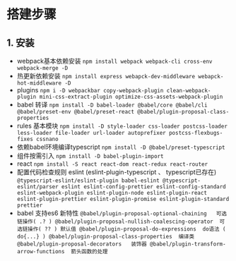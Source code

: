 # 搭建步骤
## 1. 安装
 - webpack基本依赖安装
  `
  npm install webpack webpack-cli cross-env webpack-merge -D
  `
 - 热更新依赖安装
  `
  npm install express webapck-dev-middleware webapck-hot-middleware -D
  `
  - plugins
  `
  npm i -D webpackbar copy-webpack-plugin clean-webpack-plugin mini-css-extract-plugin optimize-css-assets-webpack-plugin
  `
  - babel 转译
  `
  npm install -D babel-loader @babel/core @babel/cli @babel/preset-env @babel/preset-react @babel/plugin-proposal-class-properties
  `
  - rules 基本模块
  `
  npm install -D style-loader css-loader postcss-loader less-loader file-loader url-loader autoprefixer postcss-flexbugs-fixes cssnano
  `
  - 依赖babel环境编译typescript
  `
  npm install -D @babel/preset-typescript
  `
  - 组件按需引入
  `
  npm install -D babel-plugin-import
  `
  - react 
  `
  npm install -S react react-dom react-redux react-router 
  `
  - 配置代码检查规则 eslint (eslint-plugin-typescript 、 typescript已存在)
  `
  @typescript-eslint/eslint-plugin babel-eslint @typescript-eslint/parser eslint eslint-config-prettier eslint-config-standard eslint-webpack-plugin eslint-plugin-node eslint-plugin-react eslint-plugin-prettier eslint-plugin-promise eslint-plugin-standard prettier
  `
  - babel 支持es6 新特性
  `
  @babel/plugin-proposal-optional-chaining   可选链操作( .? )
  @babel/plugin-proposal-nullish-coalescing-operator  可选链操作( ?? ) 默认值
  @babel/plugin-proposal-do-expressions  do语法 ( do{...} )
  @babel/plugin-proposal-class-properties  编译类
  @babel/plugin-proposal-decorators   装饰器
  @babel/plugin-transform-arrow-functions  箭头函数的处理
  `